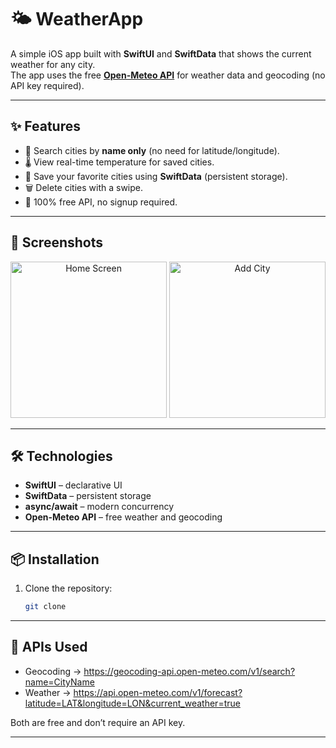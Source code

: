 # 🌤️ WeatherApp  

A simple iOS app built with **SwiftUI** and **SwiftData** that shows the current weather for any city.  
The app uses the free **[Open-Meteo API](https://open-meteo.com/)** for weather data and geocoding (no API key required).  

---

## ✨ Features
- 🔎 Search cities by **name only** (no need for latitude/longitude).  
- 🌡️ View real-time temperature for saved cities.  
- 💾 Save your favorite cities using **SwiftData** (persistent storage).  
- 🗑️ Delete cities with a swipe.  
- 🚀 100% free API, no signup required.  

---

## 📸 Screenshots  

<p align="center">
  <img src="https://github.com/user-attachments/assets/f7d75dab-7b59-4688-8006-53b6896f1e28" alt="Home Screen" width="250"/>
  <img src="https://github.com/user-attachments/assets/fe78354d-2236-49ed-81c8-eba96badb3b1" alt="Add City" width="250"/>
</p>

---

## 🛠️ Technologies
- **SwiftUI** – declarative UI  
- **SwiftData** – persistent storage  
- **async/await** – modern concurrency  
- **Open-Meteo API** – free weather and geocoding  

---

## 📦 Installation
1. Clone the repository:
   ```bash
   git clone

---

## 🔑 APIs Used
- Geocoding → https://geocoding-api.open-meteo.com/v1/search?name=CityName
- Weather → https://api.open-meteo.com/v1/forecast?latitude=LAT&longitude=LON&current_weather=true
  
Both are free and don’t require an API key. 

---



